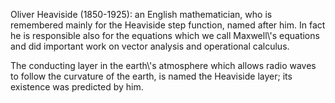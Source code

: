Oliver Heaviside (1850-1925): an English mathematician, who is
remembered mainly for the Heaviside step function, named after him. In
fact he is responsible also for the equations which we call Maxwell\\'s
equations and did important work on vector analysis and operational
calculus.

The conducting layer in the earth\\'s atmosphere which allows radio
waves to follow the curvature of the earth, is named the Heaviside
layer; its existence was predicted by him.
